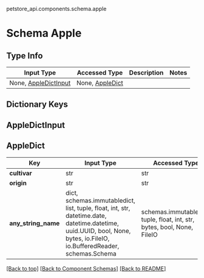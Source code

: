 petstore_api.components.schema.apple
# Schema Apple

## Type Info
Input Type | Accessed Type | Description | Notes
------------ | ------------- | ------------- | -------------
None, [AppleDictInput](#appledictinput) | None, [AppleDict](#appledict) |  |

## Dictionary Keys
## AppleDictInput
## AppleDict

Key | Input Type | Accessed Type | Description | Notes
------------ | ------------- | ------------- | ------------- | -------------
**cultivar** | str | str |  |
**origin** | str | str |  | [optional]
**any_string_name** | dict, schemas.immutabledict, list, tuple, float, int, str, datetime.date, datetime.datetime, uuid.UUID, bool, None, bytes, io.FileIO, io.BufferedReader, schemas.Schema | schemas.immutabledict, tuple, float, int, str, bytes, bool, None, FileIO | any string name can be used but the value must be the correct type | [optional]

[[Back to top]](#top) [[Back to Component Schemas]](../../../README.md#Component-Schemas) [[Back to README]](../../../README.md)
